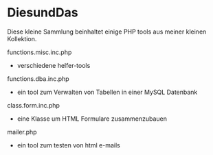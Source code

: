DiesundDas
==========

Diese kleine Sammlung beinhaltet einige PHP tools aus meiner kleinen Kollektion.

functions.misc.inc.php
- verschiedene helfer-tools

functions.dba.inc.php
- ein tool zum Verwalten von Tabellen in einer MySQL Datenbank

class.form.inc.php
- eine Klasse um HTML Formulare zusammenzubauen

mailer.php
- ein tool zum testen von html e-mails
